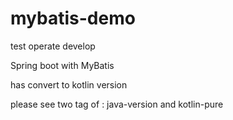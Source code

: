 # mybatis-demo

test operate develop

Spring boot with MyBatis

has convert to kotlin version

please see two tag of : java-version and kotlin-pure


